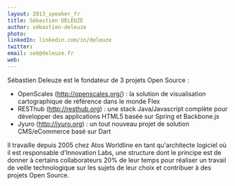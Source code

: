 ```yaml
---
layout: 2013_speaker_fr
title: Sébastien DELEUZE
author: sébastien-deleuze
photo:
linkedIn: linkedin.com/in/deleuze
twitter:
email: seb@deleuze.fr
web:
---
```


Sébastien Deleuze est le fondateur de 3 projets Open Source :
* OpenScales (http://openscales.org/) :  la solution de visualisation cartographique de référence dans le monde Flex
* RESThub (http://resthub.org) : une stack Java/Javascript complète pour développer des applications HTML5 basée sur Spring et Backbone.js
* Jyuro (http://jyuro.org) : un tout nouveau projet de solution CMS/eCommerce basé sur Dart

Il travaille depuis 2005 chez Atos Worldline en tant qu'architecte logiciel où il est responsable d'Innovation Labs, une structure dont le principe est de donner à certains collaborateurs 20% de leur temps pour réaliser un travail de veille technologique sur les sujets de leur choix et contribuer à des projets Open Source.
